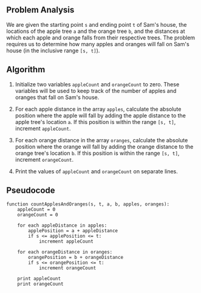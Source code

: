 ## Problem Analysis

We are given the starting point `s` and ending point `t` of Sam's house, the locations of the apple tree `a` and the orange tree `b`, and the distances at which each apple and orange falls from their respective trees. The problem requires us to determine how many apples and oranges will fall on Sam's house (in the inclusive range `[s, t]`).

## Algorithm

1. Initialize two variables `appleCount` and `orangeCount` to zero. These variables will be used to keep track of the number of apples and oranges that fall on Sam's house.

2. For each apple distance in the array `apples`, calculate the absolute position where the apple will fall by adding the apple distance to the apple tree's location `a`. If this position is within the range `[s, t]`, increment `appleCount`.

3. For each orange distance in the array `oranges`, calculate the absolute position where the orange will fall by adding the orange distance to the orange tree's location `b`. If this position is within the range `[s, t]`, increment `orangeCount`.

4. Print the values of `appleCount` and `orangeCount` on separate lines.

## Pseudocode

```plaintext
function countApplesAndOranges(s, t, a, b, apples, oranges):
    appleCount = 0
    orangeCount = 0

    for each appleDistance in apples:
        applePosition = a + appleDistance
        if s <= applePosition <= t:
            increment appleCount

    for each orangeDistance in oranges:
        orangePosition = b + orangeDistance
        if s <= orangePosition <= t:
            increment orangeCount

    print appleCount
    print orangeCount
```
